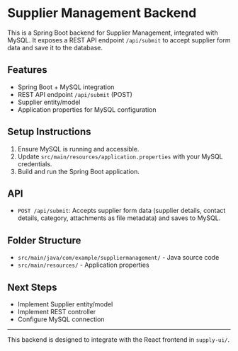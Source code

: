 # Supplier Management Backend

This is a Spring Boot backend for Supplier Management, integrated with MySQL. It exposes a REST API endpoint `/api/submit` to accept supplier form data and save it to the database.

## Features
- Spring Boot + MySQL integration
- REST API endpoint `/api/submit` (POST)
- Supplier entity/model
- Application properties for MySQL configuration

## Setup Instructions
1. Ensure MySQL is running and accessible.
2. Update `src/main/resources/application.properties` with your MySQL credentials.
3. Build and run the Spring Boot application.

## API
- `POST /api/submit`: Accepts supplier form data (supplier details, contact details, category, attachments as file metadata) and saves to MySQL.

## Folder Structure
- `src/main/java/com/example/suppliermanagement/` - Java source code
- `src/main/resources/` - Application properties

## Next Steps
- Implement Supplier entity/model
- Implement REST controller
- Configure MySQL connection

---
This backend is designed to integrate with the React frontend in `supply-ui/`.
